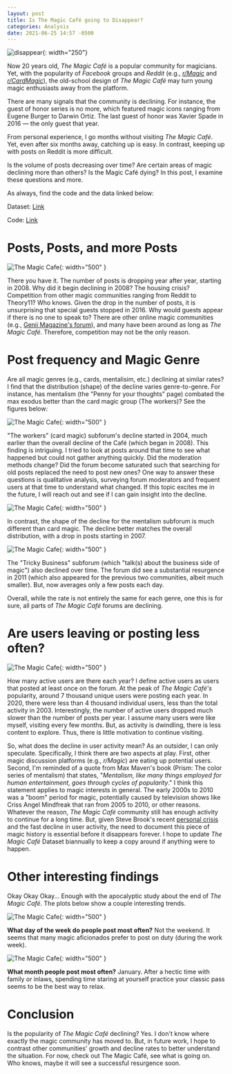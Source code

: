 ```yaml
---
layout: post
title: Is The Magic Café going to Disappear?
categories: Analysis
date: 2021-06-25 14:57 -0500
---
```

![disappear](https://media.giphy.com/media/VIzs0jgs8KmgVeTknN/giphy.gif){: width="250"}

Now 20 years old, *The Magic Café* is a popular community for magicians. Yet, with the popularity of *Facebook* groups and *Reddit* (e.g., *[r/Magic](https://www.reddit.com/r/Magic/)* and *[r/CardMagic](https://www.reddit.com/r/cardmagic/)*), the old-school design of *The Magic Café* may turn young magic enthusiasts away from the platform.

There are many signals that the community is declining. For instance, the guest of honor series is no more, which featured magic icons ranging from Eugene Burger to Darwin Ortiz. The last guest of honor was Xavier Spade in 2016 — the only guest that year.

From personal experience, I go months without visiting *The Magic Café*. Yet, even after six months away, catching up is easy. In contrast, keeping up with posts on Reddit is more difficult.

Is the volume of posts decreasing over time? Are certain areas of magic declining more than others? Is the Magic Café dying? In this post, I examine these questions and more.

As always, find the code and the data linked below:

Dataset: [Link](https://quantifiedmagic.com/datasets/2021/06/24/the-magic-cafe.html)

Code: [Link](https://github.com/quantifiedmagic/Blog-Analysis-Notebooks/tree/master/analysis/is-the-magic-cafe-going-to-disappear)

# Posts, Posts, and more Posts

![The Magic Cafe](/assets/posts/is-the-magic-cafe-dying/magic-cafe-time.png){: width="500" }

There you have it. The number of posts is dropping year after year, starting in 2008. Why did it begin declining in 2008? The housing crisis? Competition from other magic communities ranging from Reddit to Theory11? Who knows. Given the drop in the number of posts, it is unsurprising that special guests stopped in 2016. Why would guests appear if there is no one to speak to? There are other online magic communities (e.g., [Genii Magazine's forum](https://forums.geniimagazine.com/)), and many have been around as long as *The Magic Café*. Therefore, competition may not be the only reason.

# Post frequency and Magic Genre

Are all magic genres (e.g., cards, mentalisim, etc.) declining at similar rates? I find that the distribution (shape) of the decline varies genre-to-genre. For instance, has mentalism (the "Penny for your thoughts" page) combated the max exodus better than the card magic group (The workers)? See the figures below:

![The Magic Cafe](/assets/posts/is-the-magic-cafe-dying/workers-time.png){: width="500" }

"The workers" (card magic) subforum's decline started in 2004, much earlier than the overall decline of the Café (which began in 2008). This finding is intriguing. I tried to look at posts around that time to see what happened but could not gather anything quickly. Did the moderation methods change? Did the forum become saturated such that searching for old posts replaced the need to post new ones? One way to answer these questions is qualitative analysis, surveying forum moderators and frequent users at that time to understand what changed. If this topic excites me in the future, I will reach out and see if I can gain insight into the decline.

![The Magic Cafe](/assets/posts/is-the-magic-cafe-dying/mental-time.png){: width="500" }

In contrast, the shape of the decline for the mentalism subforum is much different than card magic. The decline better matches the overall distribution, with a drop in posts starting in 2007.


![The Magic Cafe](/assets/posts/is-the-magic-cafe-dying/bus-time.png){: width="500" }

The "Tricky Business" subforum (which "talk(s) about the business side of magic") also declined over time. The forum did see a substantial resurgence in 2011 (which also appeared for the previous two communities, albeit much smaller). But, now averages only a few posts each day.

Overall, while the rate is not entirely the same for each genre, one this is for sure, all parts of *The Magic Café* forums are declining.

# Are users leaving or posting less often? 


![The Magic Cafe](/assets/posts/is-the-magic-cafe-dying/nunique_users.png){: width="500" }

How many active users are there each year? I define active users as users that posted at least once on the forum. At the peak of *The Magic Café's* popularity, around 7 thousand unique users were posting each year. In 2020, there were less than 4 thousand individual users, less than the total activity in 2003. Interestingly, the number of active users dropped much slower than the number of posts per year. I assume many users were like myself, visiting every few months. But, as activity is dwindling, there is less content to explore. Thus, there is little motivation to continue visiting.

So, what does the decline in user activity mean? As an outsider, I can only speculate. Specifically, I think there are two aspects at play. First, other magic discussion platforms (e.g., *r/Magic*) are eating up potential users. Second, I'm reminded of a quote from Max Maven's book (Prism: The color series of mentalism) that states, "*Mentalism, like many things employed for human entertainment, goes through cycles of popularity*." I think this statement applies to magic interests in general. The early 2000s to 2010 was a "boom" period for magic, potentially caused by television shows like Criss Angel Mindfreak that ran from 2005 to 2010, or other reasons. Whatever the reason, *The Magic Café* community still has enough activity to continue for a long time. But, given Steve Brook's recent [personal crisis](https://www.themagiccafe.com/forums/viewtopic.php?topic=723763) and the fast decline in user activity, the need to document this piece of magic history is essential before it disappears forever. I hope to update *The Magic Café* Dataset biannually to keep a copy around if anything were to happen.

# Other interesting findings

Okay Okay Okay... Enough with the apocalyptic study about the end of *The Magic Café*. The plots below show a couple interesting trends.

![The Magic Cafe](/assets/posts/is-the-magic-cafe-dying/magiccafe-days.png){: width="500" }

**What day of the week do people post most often?** Not the weekend. It seems that many magic aficionados prefer to post on duty (during the work week).

![The Magic Cafe](/assets/posts/is-the-magic-cafe-dying/magiccafe-month.png){: width="500" }

**What month people post most often?** January. After a hectic time with family or inlaws, spending time staring at yourself practice your classic pass seems to be the best way to relax.

# Conclusion

Is the popularity of *The Magic Café* declining? Yes. I don't know where exactly the magic community has moved to. But, in future work, I hope to contrast other communities' growth and decline rates to better understand the situation.
   For now, check out The Magic Café, see what is going on. Who knows, maybe it will see a successful resurgence soon.

